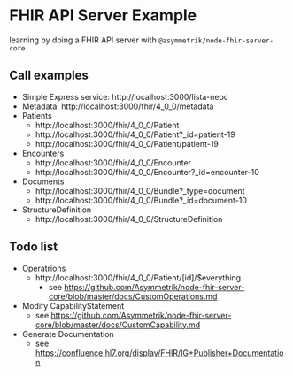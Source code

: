 FHIR API Server Example
=======
learning by doing a FHIR API server with `@asymmetrik/node-fhir-server-core`

## Call examples
- Simple Express service: http://localhost:3000/lista-neoc
- Metadata: http://localhost:3000/fhir/4_0_0/metadata
- Patients 
  - http://localhost:3000/fhir/4_0_0/Patient
  - http://localhost:3000/fhir/4_0_0/Patient?_id=patient-19
  - http://localhost:3000/fhir/4_0_0/Patient/patient-19
- Encounters
  - http://localhost:3000/fhir/4_0_0/Encounter
  - http://localhost:3000/fhir/4_0_0/Encounter?_id=encounter-10
- Documents
  - http://localhost:3000/fhir/4_0_0/Bundle?_type=document
  - http://localhost:3000/fhir/4_0_0/Bundle?_id=document-10
- StructureDefinition
  - http://localhost:3000/fhir/4_0_0/StructureDefinition

## Todo list
- Operatrions
  - http://localhost:3000/fhir/4_0_0/Patient/[id]/$everything
    - see https://github.com/Asymmetrik/node-fhir-server-core/blob/master/docs/CustomOperations.md
- Modify CapabilityStatement
  - see https://github.com/Asymmetrik/node-fhir-server-core/blob/master/docs/CustomCapability.md
- Generate Documentation
  - see https://confluence.hl7.org/display/FHIR/IG+Publisher+Documentation
